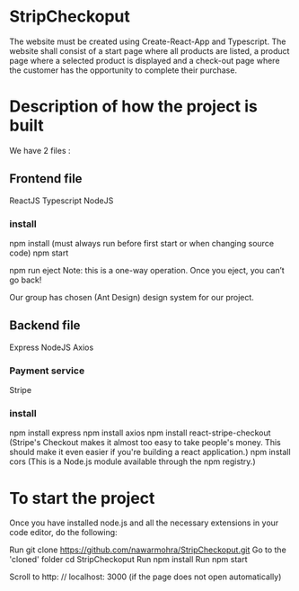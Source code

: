# StripCheckoput

The website must be created using Create-React-App and Typescript. The website shall consist of a start page where all products are listed, a product page where a selected product is displayed and a check-out page where the customer has the opportunity to complete their purchase.


# Description of how the project is built
We have 2 files :
## Frontend file

ReactJS
Typescript
NodeJS
### install
npm install (must always run before first start or when changing source code)
npm start

npm run eject
Note: this is a one-way operation. Once you eject, you can’t go back!

Our group has chosen (Ant Design) design system for our project.

## Backend file

Express
NodeJS
Axios 

### Payment service

Stripe

### install
npm install express
npm install axios
npm install react-stripe-checkout (Stripe's Checkout makes it almost too easy to take people's money. This should make it even easier if you're building a react application.)
npm install cors (This is a Node.js module available through the npm registry.)

# To start the project
Once you have installed node.js and all the necessary extensions in your code editor, do the following:

Run git clone https://github.com/nawarmohra/StripCheckoput.git 
Go to the 'cloned' folder cd StripCheckoput
Run npm install 
Run npm start

Scroll to http: // localhost: 3000 (if the page does not open automatically)


